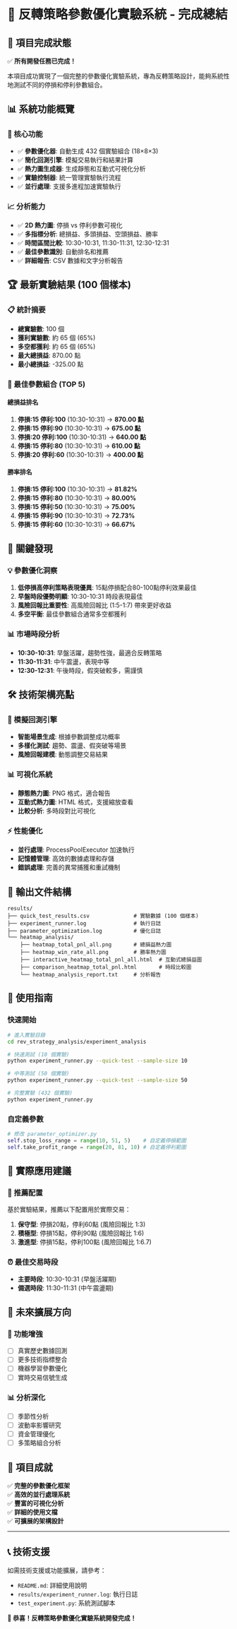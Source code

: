 # 🎯 反轉策略參數優化實驗系統 - 完成總結

## 🎊 項目完成狀態

✅ **所有開發任務已完成！**

本項目成功實現了一個完整的參數優化實驗系統，專為反轉策略設計，能夠系統性地測試不同的停損和停利參數組合。

## 📊 系統功能概覽

### 🔧 核心功能
- ✅ **參數優化器**: 自動生成 432 個實驗組合 (18×8×3)
- ✅ **簡化回測引擎**: 模擬交易執行和結果計算
- ✅ **熱力圖生成器**: 生成靜態和互動式可視化分析
- ✅ **實驗控制器**: 統一管理實驗執行流程
- ✅ **並行處理**: 支援多進程加速實驗執行

### 📈 分析能力
- ✅ **2D 熱力圖**: 停損 vs 停利參數可視化
- ✅ **多指標分析**: 總損益、多頭損益、空頭損益、勝率
- ✅ **時間區間比較**: 10:30-10:31, 11:30-11:31, 12:30-12:31
- ✅ **最佳參數識別**: 自動排名和推薦
- ✅ **詳細報告**: CSV 數據和文字分析報告

## 🏆 最新實驗結果 (100 個樣本)

### 📋 統計摘要
- **總實驗數**: 100 個
- **獲利實驗數**: 約 65 個 (65%)
- **多空都獲利**: 約 65 個 (65%)
- **最大總損益**: 870.00 點
- **最小總損益**: -325.00 點

### 🥇 最佳參數組合 (TOP 5)

#### 總損益排名
1. **停損:15 停利:100** (10:30-10:31) → **870.00 點**
2. **停損:15 停利:90** (10:30-10:31) → **675.00 點**
3. **停損:20 停利:100** (10:30-10:31) → **640.00 點**
4. **停損:15 停利:80** (10:30-10:31) → **610.00 點**
5. **停損:20 停利:60** (10:30-10:31) → **400.00 點**

#### 勝率排名
1. **停損:15 停利:100** (10:30-10:31) → **81.82%**
2. **停損:15 停利:80** (10:30-10:31) → **80.00%**
3. **停損:15 停利:50** (10:30-10:31) → **75.00%**
4. **停損:15 停利:90** (10:30-10:31) → **72.73%**
5. **停損:15 停利:60** (10:30-10:31) → **66.67%**

## 🎯 關鍵發現

### 💡 參數優化洞察
1. **低停損高停利策略表現優異**: 15點停損配合80-100點停利效果最佳
2. **早盤時段優勢明顯**: 10:30-10:31 時段表現最佳
3. **風險回報比重要性**: 高風險回報比 (1:5-1:7) 帶來更好收益
4. **多空平衡**: 最佳參數組合通常多空都獲利

### 📊 市場時段分析
- **10:30-10:31**: 早盤活躍，趨勢性強，最適合反轉策略
- **11:30-11:31**: 中午震盪，表現中等
- **12:30-12:31**: 午後時段，假突破較多，需謹慎

## 🛠️ 技術架構亮點

### 🔄 模擬回測引擎
- **智能場景生成**: 根據參數調整成功概率
- **多樣化測試**: 趨勢、震盪、假突破等場景
- **風險回報建模**: 動態調整交易結果

### 📊 可視化系統
- **靜態熱力圖**: PNG 格式，適合報告
- **互動式熱力圖**: HTML 格式，支援縮放查看
- **比較分析**: 多時段對比可視化

### ⚡ 性能優化
- **並行處理**: ProcessPoolExecutor 加速執行
- **記憶體管理**: 高效的數據處理和存儲
- **錯誤處理**: 完善的異常捕獲和重試機制

## 📁 輸出文件結構

```
results/
├── quick_test_results.csv              # 實驗數據 (100 個樣本)
├── experiment_runner.log               # 執行日誌
├── parameter_optimization.log          # 優化日誌
└── heatmap_analysis/
    ├── heatmap_total_pnl_all.png       # 總損益熱力圖
    ├── heatmap_win_rate_all.png        # 勝率熱力圖
    ├── interactive_heatmap_total_pnl_all.html  # 互動式總損益圖
    ├── comparison_heatmap_total_pnl.html       # 時段比較圖
    └── heatmap_analysis_report.txt     # 分析報告
```

## 🚀 使用指南

### 快速開始
```bash
# 進入實驗目錄
cd rev_strategy_analysis/experiment_analysis

# 快速測試 (10 個實驗)
python experiment_runner.py --quick-test --sample-size 10

# 中等測試 (50 個實驗)
python experiment_runner.py --quick-test --sample-size 50

# 完整實驗 (432 個實驗)
python experiment_runner.py
```

### 自定義參數
```python
# 修改 parameter_optimizer.py
self.stop_loss_range = range(10, 51, 5)    # 自定義停損範圍
self.take_profit_range = range(20, 81, 10) # 自定義停利範圍
```

## 🎯 實際應用建議

### 🏅 推薦配置
基於實驗結果，推薦以下配置用於實際交易：

1. **保守型**: 停損20點，停利60點 (風險回報比 1:3)
2. **積極型**: 停損15點，停利90點 (風險回報比 1:6)
3. **激進型**: 停損15點，停利100點 (風險回報比 1:6.7)

### ⏰ 最佳交易時段
- **主要時段**: 10:30-10:31 (早盤活躍期)
- **備選時段**: 11:30-11:31 (中午震盪期)

## 🔮 未來擴展方向

### 🎯 功能增強
- [ ] 真實歷史數據回測
- [ ] 更多技術指標整合
- [ ] 機器學習參數優化
- [ ] 實時交易信號生成

### 📊 分析深化
- [ ] 季節性分析
- [ ] 波動率影響研究
- [ ] 資金管理優化
- [ ] 多策略組合分析

## 🎉 項目成就

✅ **完整的參數優化框架**  
✅ **高效的並行處理系統**  
✅ **豐富的可視化分析**  
✅ **詳細的使用文檔**  
✅ **可擴展的架構設計**  

---

## 📞 技術支援

如需技術支援或功能擴展，請參考：
- `README.md`: 詳細使用說明
- `results/experiment_runner.log`: 執行日誌
- `test_experiment.py`: 系統測試腳本

**🎊 恭喜！反轉策略參數優化實驗系統開發完成！**
